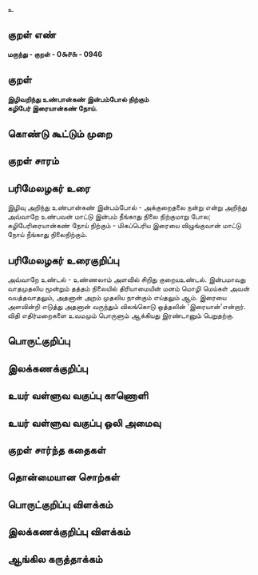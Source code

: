 உ

## குறள் எண் 

**மருந்து - குறள் - 0௯௪௬ - 0946**

## குறள் 

**இழிவறிந்து உண்பான்கண் இன்பம்போல் நிற்கும்  
கழிபேர் இரையான்கண் நோய்.** 

## கொண்டு கூட்டும் முறை


## குறள் சாரம் 


## பரிமேலழகர் உரை

இழிவு அறிந்து உண்பான்கண் இன்பம்போல் - அக்குறைதலை நன்று என்று அறிந்து அவ்வாறே உண்பவன் மாட்டு இன்பம் நீங்காது நிலை நிற்குமாறு போல; கழிபேரிரையான்கண் நோய் நிற்கும் - மிகப்பெரிய இரையை விழுங்குவான் மாட்டு நோய் நீங்காது நிலைநிற்கும்.

## பரிமேலழகர் உரைகுறிப்பு   

அவ்வாறே உண்டல் - உண்ணலாம் அளவில் சிறிது குறையஉண்டல். இன்பமாவது வாதமுதலிய மூன்றும் தத்தம் நிலையில் திரியாமையின் மனம் மொழி மெய்கள் அவன் வயத்தவாதலும், அதனான் அறம் முதலிய நான்கும் எய்தலும் ஆம். இரையை அளவின்றி எடுத்து அதனான் வருந்தும் விலங்கொடு ஒத்தலின் 'இரையான்'என்றார். விதி எதிர்மறைகளை உவமமும் பொருளும் ஆக்கியது இரண்டானும் பெறுதற்கு.

## பொருட்குறிப்பு 


## இலக்கணக்குறிப்பு  


## உயர் வள்ளுவ வகுப்பு காணொளி


## உயர் வள்ளுவ வகுப்பு ஒலி அமைவு 

 
## குறள் சார்ந்த கதைகள் 


## தொன்மையான சொற்கள்


## பொருட்குறிப்பு விளக்கம்


## இலக்கணக்குறிப்பு விளக்கம்


## ஆங்கில கருத்தாக்கம் 


